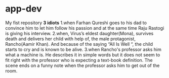 # app-dev
My fist repository
**3 idiots**
1.when Farhan Qureshi goes to his dad to convince him to let him follow his passion and at the same time Raju Rastogi is giving his interview.                           2.when, Virus’s eldest daughter(Mona), survives death and delivers her child with help of, the male protagonist, Rancho(Aamir Khan). And because of the saying “All Is Well “, the child starts to cry and is known to be alive.                                                                                                           3.when Rancho's professor asks him what a machine is. He describes it in simple words but it does not seem to fit right with the professor who is expecting a text-book definition. The scene ends on a funny note when the professor asks him to get out of the room. 
